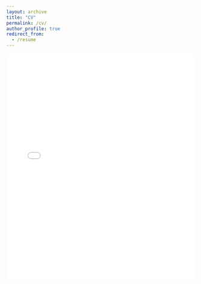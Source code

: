 ```yaml
---
layout: archive
title: "CV"
permalink: /cv/
author_profile: true
redirect_from:
  - /resume
---
```


<iframe src="/files/resume.pdf" width="100%" height="600px" style="border: none;"></iframe>